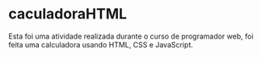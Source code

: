 # caculadoraHTML
Esta foi uma atividade realizada durante o curso de programador web, foi feita uma calculadora usando HTML, CSS e JavaScript.
